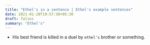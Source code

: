 ```yaml
---
title: "Ethel's in a sentence | Ethel's example sentences"
date: 2021-01-20T19:57:50+05:30
draft: falses
summary: "Ethel's"
---
```

- His best friend is killed in a duel by `ethel's` brother or something.
                 
